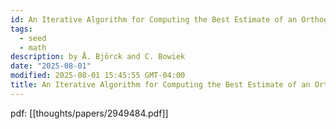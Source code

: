 ```yaml
---
id: An Iterative Algorithm for Computing the Best Estimate of an Orthogonal Matrix
tags:
  - seed
  - math
description: by Å. Björck and C. Bowiek
date: "2025-08-01"
modified: 2025-08-01 15:45:55 GMT-04:00
title: An Iterative Algorithm for Computing the Best Estimate of an Orthogonal Matrix
---
```


pdf: [[thoughts/papers/2949484.pdf]]
